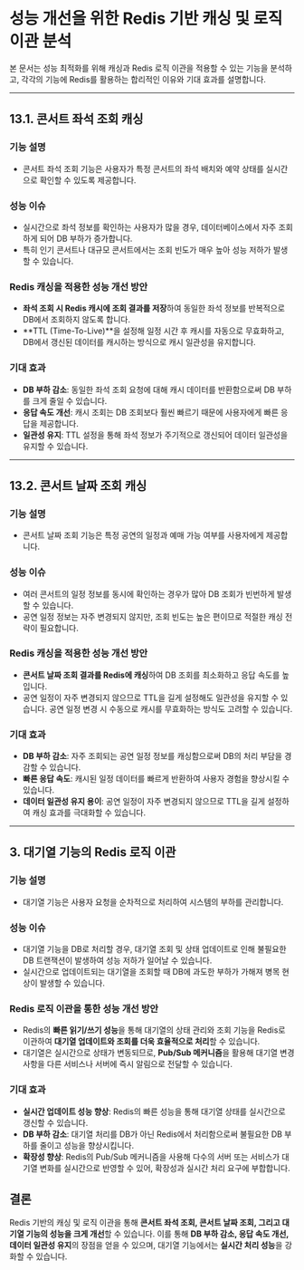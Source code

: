 # 성능 개선을 위한 Redis 기반 캐싱 및 로직 이관 분석

본 문서는 성능 최적화를 위해 캐싱과 Redis 로직 이관을 적용할 수 있는 기능을 분석하고, 각각의 기능에 Redis를 활용하는 합리적인 이유와 기대 효과를 설명합니다.

---

## 13.1. 콘서트 좌석 조회 캐싱

### 기능 설명

- 콘서트 좌석 조회 기능은 사용자가 특정 콘서트의 좌석 배치와 예약 상태를 실시간으로 확인할 수 있도록 제공합니다.

### 성능 이슈

- 실시간으로 좌석 정보를 확인하는 사용자가 많을 경우, 데이터베이스에서 자주 조회하게 되어 DB 부하가 증가합니다.
- 특히 인기 콘서트나 대규모 콘서트에서는 조회 빈도가 매우 높아 성능 저하가 발생할 수 있습니다.

### Redis 캐싱을 적용한 성능 개선 방안

- **좌석 조회 시 Redis 캐시에 조회 결과를 저장**하여 동일한 좌석 정보를 반복적으로 DB에서 조회하지 않도록 합니다.
- **TTL (Time-To-Live)**을 설정해 일정 시간 후 캐시를 자동으로 무효화하고, DB에서 갱신된 데이터를 캐시하는 방식으로 캐시 일관성을 유지합니다.

### 기대 효과

- **DB 부하 감소**: 동일한 좌석 조회 요청에 대해 캐시 데이터를 반환함으로써 DB 부하를 크게 줄일 수 있습니다.
- **응답 속도 개선**: 캐시 조회는 DB 조회보다 훨씬 빠르기 때문에 사용자에게 빠른 응답을 제공합니다.
- **일관성 유지**: TTL 설정을 통해 좌석 정보가 주기적으로 갱신되어 데이터 일관성을 유지할 수 있습니다.

---

## 13.2. 콘서트 날짜 조회 캐싱

### 기능 설명

- 콘서트 날짜 조회 기능은 특정 공연의 일정과 예매 가능 여부를 사용자에게 제공합니다.

### 성능 이슈

- 여러 콘서트의 일정 정보를 동시에 확인하는 경우가 많아 DB 조회가 빈번하게 발생할 수 있습니다.
- 공연 일정 정보는 자주 변경되지 않지만, 조회 빈도는 높은 편이므로 적절한 캐싱 전략이 필요합니다.

### Redis 캐싱을 적용한 성능 개선 방안

- **콘서트 날짜 조회 결과를 Redis에 캐싱**하여 DB 조회를 최소화하고 응답 속도를 높입니다.
- 공연 일정이 자주 변경되지 않으므로 TTL을 길게 설정해도 일관성을 유지할 수 있습니다. 공연 일정 변경 시 수동으로 캐시를 무효화하는 방식도 고려할 수 있습니다.

### 기대 효과

- **DB 부하 감소**: 자주 조회되는 공연 일정 정보를 캐싱함으로써 DB의 처리 부담을 경감할 수 있습니다.
- **빠른 응답 속도**: 캐시된 일정 데이터를 빠르게 반환하여 사용자 경험을 향상시킬 수 있습니다.
- **데이터 일관성 유지 용이**: 공연 일정이 자주 변경되지 않으므로 TTL을 길게 설정하여 캐싱 효과를 극대화할 수 있습니다.

---

## 3. 대기열 기능의 Redis 로직 이관

### 기능 설명

- 대기열 기능은 사용자 요청을 순차적으로 처리하여 시스템의 부하를 관리합니다.

### 성능 이슈

- 대기열 기능을 DB로 처리할 경우, 대기열 조회 및 상태 업데이트로 인해 불필요한 DB 트랜잭션이 발생하여 성능 저하가 일어날 수 있습니다.
- 실시간으로 업데이트되는 대기열을 조회할 때 DB에 과도한 부하가 가해져 병목 현상이 발생할 수 있습니다.

### Redis 로직 이관을 통한 성능 개선 방안

- Redis의 **빠른 읽기/쓰기 성능**을 통해 대기열의 상태 관리와 조회 기능을 Redis로 이관하여 **대기열 업데이트와 조회를 더욱 효율적으로 처리**할 수 있습니다.
- 대기열은 실시간으로 상태가 변동되므로, **Pub/Sub 메커니즘**을 활용해 대기열 변경 사항을 다른 서비스나 서버에 즉시 알림으로 전달할 수 있습니다.

### 기대 효과

- **실시간 업데이트 성능 향상**: Redis의 빠른 성능을 통해 대기열 상태를 실시간으로 갱신할 수 있습니다.
- **DB 부하 감소**: 대기열 처리를 DB가 아닌 Redis에서 처리함으로써 불필요한 DB 부하를 줄이고 성능을 향상시킵니다.
- **확장성 향상**: Redis의 Pub/Sub 메커니즘을 사용해 다수의 서버 또는 서비스가 대기열 변화를 실시간으로 반영할 수 있어, 확장성과 실시간 처리 요구에 부합합니다.

## 결론

Redis 기반의 캐싱 및 로직 이관을 통해 **콘서트 좌석 조회, 콘서트 날짜 조회, 그리고 대기열 기능의 성능을 크게 개선**할 수 있습니다. 이를 통해 **DB 부하 감소, 응답 속도 개선, 데이터 일관성 유지**의 장점을 얻을 수 있으며, 대기열 기능에서는 **실시간 처리 성능**을 강화할 수 있습니다.
